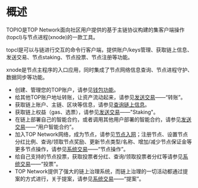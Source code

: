 # 概述

TOPIO是TOP Network面向社区用户提供的基于主链协议构建的集客户端操作(topcl)与节点进程(xnode)的一款工具。

topcl是可以与链进行交互的命令行客户端，提供账户/keys管理、获取链上信息、发送交易、节点staking、节点投票、节点注册等功能。

xnode是节点主程序的入口应用，同时集成了节点网络信息查询、节点进程守护、数据同步等功能。

* 创建、管理您的TOP账户，请参见[钱包功能](docs-cn/Tools/TOPIO/wallet.md)。
* 给其他TOP账户地址转账，让资产流动起来，请参见[发送交易](docs-cn/Tools/TOPIO/topcl/sendtx.md)——“转账”。
* 获取链上账户、主链、区块等信息，请参见[查询链上信息](docs-cn/Tools/TOPIO/topcl/GET.md)。
* 获取链上权益（gas、选票），请参见[发送交易](docs-cn/Tools/TOPIO/topcl/sendtx.md)——"Staking"。
* 在链上部署自己的智能合约，或者调用其他用户部署的智能合约，请参见[发送交易](docs-cn/Tools/TOPIO/topcl/sendtx.md)——“用户智能合约”。
* 加入TOP Network网络，成为节点，请参见[节点入网](docs-cn/Tools/TOPIO/NodeAccess/StartNode.md)；注册节点、设置节点分红比例、查询/领取节点奖励、更新节点类型/名称、增加/减少节点保证金等更多节点操作，请参见[系统交易](docs-cn/Tools/TOPIO/topcl/system.md)——“节点操作”。
* 给自己支持的节点投票，获取投票者分红、查询/领取投票者分红等请参见[系统交易](docs-cn/Tools/TOPIO/topcl/system.md)——“投票”。
* TOP Network提供了强大的链上治理系统，而链上治理的一切活动都通过提案的方式进行，关于提案，请参见[系统交易](docs-cn/Tools/TOPIO/topcl/system.md)——“提案”。


